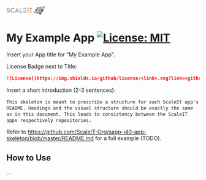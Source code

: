 <img src="https://raw.githubusercontent.com/ScaleIT-Org/media-ressources/master/logo/scaleit-logo.png" width="20%"/>

# My Example App [![License: MIT](https://img.shields.io/badge/License-MIT-yellow.svg)](https://opensource.org/licenses/MIT)

Insert your App title for "My Example App".
  
License Badge next to Title:
```md
![License](https://img.shields.io/github/license/<link>.svg?link=<github license link>)
```
Insert a short introduction (2-3 sentences):
```
This skeleton is meant to prescribe a structure for each ScaleIt app's README. Headings and the visual structure should be exactly the same as in this document. This leads to consistency between the ScaleIT apps respectively repositories.
```

Refer to https://github.com/ScaleIT-Org/sapp-i40-app-skeleton/blob/master/README.md for a full example (TODO).

## How to Use
...
